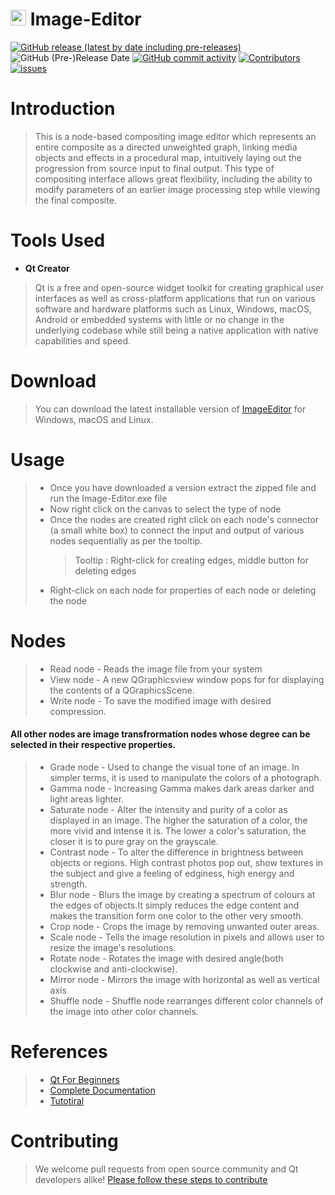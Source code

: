 # <img src="https://raw.githubusercontent.com/abansal755/Image-Editor/readme/icon.png" height="25"/> Image-Editor

[![GitHub release (latest by date including pre-releases)](https://img.shields.io/github/v/release/abansal755/Image-Editor?include_prereleases&label=latest%20release)](https://github.com/abansal755/Image-Editor/releases)
![GitHub (Pre-)Release Date](https://img.shields.io/github/release-date-pre/abansal755/Image-Editor)
[![GitHub commit activity](https://img.shields.io/github/commit-activity/m/abansal755/Image-Editor)](https://github.com/abansal755/Image-Editor/graphs/commit-activity)
[![Contributors](https://img.shields.io/github/contributors/abansal755/Image-Editor?color=brightgreen)](https://github.com/abansal755/Image-Editor/graphs/contributors)
[![issues](https://img.shields.io/github/issues/abansal755/Image-Editor)](https://github.com/abansal755/Image-Editor/issues)

# Introduction
>This is a node-based compositing image editor which represents an entire composite as a directed unweighted graph, linking media objects and effects in a procedural map, intuitively laying out the progression from source input to final output. This type of compositing interface allows great flexibility, including the ability to modify parameters of an earlier image processing step while viewing the final composite.

# Tools Used
- **Qt Creator**
>Qt is a free and open-source widget toolkit for creating graphical user interfaces as well as cross-platform applications that run on various software and hardware platforms such as Linux, Windows, macOS, Android or embedded systems with little or no change in the underlying codebase while still being a native application with native capabilities and speed.

# Download
>You can download the latest installable version of [ImageEditor](https://github.com/abansal755/Image-Editor/releases) for Windows, macOS and Linux.

# Usage
>* Once you have downloaded a version extract the zipped file and run the Image-Editor.exe file
>* Now right click on the canvas to select the type of node 
>* Once the nodes are created right click on each node's connector (a small white box) to connect the input and output of various nodes sequentially as per the tooltip.
>     > Tooltip : Right-click for creating edges, middle button for deleting edges
>* Right-click on each node for properties of each node or deleting the node
# Nodes 
>* Read node - Reads the image file from your system 
>* View node - A new QGraphicsview window pops for  for displaying the contents of a QGraphicsScene.
>* Write node - To save the modified image with desired compression.

#### All other nodes are image transfrormation nodes whose degree can be selected in their respective properties. 

>* Grade node - Used to change the visual tone of an image. In simpler terms, it is used to manipulate the colors of a photograph.
>* Gamma node - Increasing Gamma makes dark areas darker and light areas lighter.
>* Saturate node - Alter the intensity and purity of a color as displayed in an image. The higher the saturation of a color, the more vivid and intense it is. The lower a color's saturation, the closer it is to pure gray on the grayscale.
>* Contrast node -  To alter the difference in brightness between objects or regions. High contrast photos pop out, show textures in the subject and give a feeling of edginess, high energy and strength.
>* Blur node - Blurs the image by  creating a spectrum of colours at the edges of objects.It simply reduces the edge content and makes the transition form one color to the other very smooth.
>* Crop node - Crops the image by removing unwanted outer areas.
>* Scale node - Tells the image resolution in pixels and allows user to resize the image's resolutions.
>* Rotate node - Rotates the image with desired angle(both clockwise and anti-clockwise).
>* Mirror node - Mirrors the image with horizontal as well as vertical axis
>* Shuffle node - Shuffle node rearranges different color channels of the image into other color channels. 

# References
>* [Qt For Beginners](https://wiki.qt.io/Qt_for_Beginners)
>* [Complete Documentation](https://doc.qt.io/)
>* [Tutotiral](https://www.udemy.com/course/qt-c-gui-tutorial-for-complete-beginners/)

# Contributing
>We welcome pull requests from open source community and Qt developers alike! [Please follow these steps to contribute](https://github.com/Ojhaakshat/Image-Editor/blob/readme/contributing.md)


